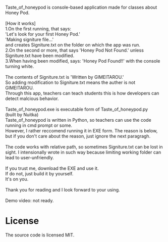 Taste_of_honeypod is console-based application made for classes about Honey Pod.<br>
<br>
[How it works]<br>
1.On the first running, that says:<br>
'Let's look for your first Honey Pod.'<br>
'Making signiture file...'<br>
and creates Signiture.txt on the folder on which the app was run.<br>
2.On the second or more, that says 'Honey Pod Not Found.' unless Signiture.txt have been modified.<br>
3.When having been modified, says:
'Honey Pod Found!!' with the console turning white.<br>
<br>
The contents of Signiture.txt is 'Written by GIMEITAROU.'<br>
So adding modification to Signiture.txt means the auther is not GIMEITAROU.<br>
Through this app, teachers can teach students this is how developers can detect malcious behavior.<br>
<br>
Taste_of_honeypod.exe is executable form of Taste_of_honeypod.py<br>
(built by Nuitka)<br>
Taste_of_honeypod is written in Python, so teachers can use the code running in cmd prompt or some.<br>
However, I rather reccomend running it in EXE form. The reason is below, but if you don't care about the reason, just ignore the next paragragh.<br>
<br>
The code works with relative path, so sometimes Signiture.txt can be lost in sight. I intensionally wrote in such way because limiting working folder can lead to user-unfriendly.<br>
<br>
If you trust me, download the EXE and use it.<br>
If do not, just build it by yourself.<br>
It's on you.<br>
<br>
Thank you for reading and I look forward to your using.
<br>
<br>
Demo video: not ready.<br>

# License
The source code is licensed MIT.